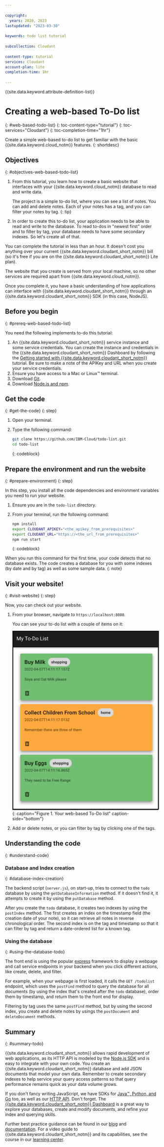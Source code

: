 ```yaml
---

copyright:
  years: 2020, 2023
lastupdated: "2023-03-30"

keywords: todo list tutorial

subcollection: Cloudant

content-type: tutorial
services: Cloudant
account-plan: lite
completion-time: 1hr

---
```


{{site.data.keyword.attribute-definition-list}}

# Creating a web-based To-Do list
{: #web-based-todo-list}
{: toc-content-type="tutorial"}
{: toc-services="Cloudant"}
{: toc-completion-time="1hr"}

Create a simple web-based to-do list to get familiar with the basic {{site.data.keyword.cloud_notm}} features.
{: shortdesc}

## Objectives
{: #objectives-web-based-todo-list}

1. From this tutorial, you learn how to create a basic website that interfaces with your {{site.data.keyword.cloud_notm}} database to read and write data.

   The project is a simple to-do list, where you can see a list of notes. You can add and delete notes. Each of your notes has a tag, and you can filter your notes by tag.
   {: tip}

1. In order to create this to-do list, your application needs to be able to read and write to the database. To read to-dos in "newest first" order and to filter by tag, your database needs to have some secondary indexes. So let's create all of that.

You can complete the tutorial in less than an hour. It doesn't cost you anything over your current {{site.data.keyword.cloudant_short_notm}} bill (so it's free if you are on the {{site.data.keyword.cloudant_short_notm}} Lite plan).

The website that you create is served from your local machine, so no other services are required apart from {{site.data.keyword.cloud_notm}}.

Once you complete it, you have a basic understanding of how applications can interface with {{site.data.keyword.cloudant_short_notm}} through an {{site.data.keyword.cloudant_short_notm}} SDK (in this case, NodeJS).

## Before you begin
{: #prereq-web-based-todo-list}

You need the following implements to-do this tutorial:

1. An {{site.data.keyword.cloudant_short_notm}} service instance and some service credentials. You can create the instance and credentials in the {{site.data.keyword.cloudant_short_notm}} Dashboard by following the [Getting started with {{site.data.keyword.cloudant_short_notm}}](/docs/Cloudant?topic=Cloudant-getting-started-with-cloudant) tutorial. Be sure to make a note of the APIKey and URL when you create your service credentials.
2. Ensure you have access to a Mac or Linux&trade; terminal.
3. Download [Git](https://git-scm.com/downloads).
4. Download [Node.js and npm](https://docs.npmjs.com/downloading-and-installing-node-js-and-npm).


## Get the code
{: #get-the-code}
{: step}

1. Open your terminal.
2. Type the following command:

   ```sh
   git clone https://github.com/IBM-Cloud/todo-list.git
   cd todo-list
   ```
   {: codeblock}

## Prepare the environment and run the website
{: #prepare-environment}
{: step}

In this step, you install all the code dependencies and environment variables you need to run your website.

1. Ensure you are in the `todo-list` directory.
1. From your terminal, run the following command:

   ```sh
   npm install
   export CLOUDANT_APIKEY="<the_apikey_from_prerequisites>"
   export CLOUDANT_URL="https://<the_url_from_prerequisites>"
   npm run start
   ```
   {: codeblock}

When you run this command for the first time, your code detects that no database exists. The code creates a database for you with some indexes (by date and by tag) as well as some sample data.
{: note}

## Visit your website!
{: #visit-website}
{: step}

Now, you can check out your website.

1. From your browser, navigate to `https://localhost:8080`.

   You can see your to-do list with a couple of items on it:

   ![Your to-do list](images/todolist.png){: caption="Figure 1. Your web-based To-Do list" caption-side="bottom"}

1. Add or delete notes, or you can filter by tag by clicking one of the tags.

## Understanding the code
{: #understand-code}

### Database and Index creation
{: #database-index-creation}

The backend script (`server.js`), on start-up, tries to connect to the `todo` database by using the `getDatabaseInformation` method. If it doesn't find it, it attempts to create it by using the `putDatabase` method.

After you create the `todo` database, it creates two indexes by using the `postIndex` method. The first creates an index on the timestamp field (the creation date of your note), so it can retrieve all notes in reverse chronological order. The second index is on the tag and timestamp so that it can filter by tag and return a date-ordered list for a known tag.

### Using the database
{: #using-the-database-todo}

The front end is using the popular [express](https://expressjs.com/) framework to display a webpage and call service endpoints in your backend when you click different actions, like create, delete, and filter.

For example, when your webpage is first loaded, it calls the `GET /todolist` endpoint, which uses the `postFind` method to query the database for all documents (by using the index that's created after the `todo` database), order them by timestamp, and return them to the front end for display.

Filtering by tag uses the same `postFind` method, but by using the second index, you create and delete notes by usings the `postDocument` and `deleteDocument` methods.

## Summary
{: #summary-todo}

{{site.data.keyword.cloudant_short_notm}} allows rapid development of web applications, as its HTTP API is modeled by the [Node.js SDK](https://www.npmjs.com/package/@ibm-cloud/cloudant) and is easy to integrate with your own code. You create an {{site.data.keyword.cloudant_short_notm}} database and add JSON documents that model your own data. Remember to create secondary indexes to help service your query access patterns so that query performance remains quick as your data volume grows.

If you don't fancy writing JavaScript, we have SDKs for [Java&trade;, Python, and Go](/apidocs/cloudant) too, as well as our [HTTP API](/apidocs/cloudant). Don't forget. The [{{site.data.keyword.cloudant_short_notm}} Dashboard](/docs/Cloudant?topic=Cloudant-connecting#ibm-cloudant-dashboard) is a great way to explore your databases, create and modify documents, and refine your index and querying skills.

Further best practice guidance can be found in our [blog](https://blog.cloudant.com/2019/11/21/Best-and-Worst-Practices.html) and [documentation](/docs/services/Cloudant/getting-started.html). For a video guide to {{site.data.keyword.cloudant_short_notm}} and its capabilities, see the course in our [learning center](/docs/Cloudant?topic=Cloudant-learning-center).
